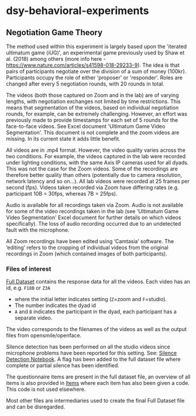 # dsy-behavioral-experiments

## Negotiation Game Theory

The method used within this experiment is largely based upon the 'iterated ultimatum game (iUG)', an experimental game previously used by Shaw et al. (2018) among others 
(more info here - https://www.nature.com/articles/s41598-018-29233-9). The idea is that pairs of participants negotiate over the division of a sum of money (100kr). 
Participants occupy the role of either 'proposer' or 'responder'. Roles are changed after every 5 negotiation rounds, with 20 rounds in total.

The videos (both those captured on Zoom and in the lab) are of varying lengths, with negotiation exchanges not limited by time restrictions. This means that segmentation 
of the videos, based on individual negotiation rounds, for example, can be extremely challenging. However, an effort was previously made to provide timestamps for each set 
of 5 rounds for the face-to-face videos. See Excel document 'Ultimatum Game Video Segmentation'. 
This document is not complete and the zoom videos are missing. In its current state it adds little benefit. 

All videos are in .mp4 format. However, the video quality varies across the two conditions. For example, the videos captured in the lab were recorded under lighting conditions, 
with the same Axis IP cameras used for all dyads. This was not the case for the Zoom videos. Some of the recordings are therefore better quality than others (potentially due to 
camera resolution, network latency and so on...). All lab videos were recorded at 25 frames per second (fps). Videos taken recorded via Zoom have differing rates (e.g. participant 
10B = 30fps, whereas 7B = 25fps).

Audio is available for all recordings taken via Zoom. Audio is not available for some of the video recordings taken in the lab (see 'Ultimatum Game Video Segmentation' 
Excel document for further details on which videos specifically). The loss of audio recording occurred due to an undetected fault with the microphone.

All Zoom recordings have been edited using ‘Camtasia’ software.  The ‘editing’ refers to the cropping of individual videos from the original recordings 
in Zoom (which contained images of both participants).  

### Files of interest

[Full Dataset](data/out/full_dataset.csv) contains the response data for all the videos. Each video has an id, 
e.g. `F18B` or `Z3A` 
- where the initial letter indicates setting (`Z`=zoom and `F`=studio).
- The number indicates the dyad id
- `A` and `B` indicates the participant in the dyad, each participant has a separate video. 

The video corresponds to the filenames of the videos as well as the output files from opensmile/openface. 

Silence detection has been performed on all the studio videos since microphone problems have been reported for this setting. 
See: [Silence Detection Notebook](silence_detection_notebook.ipynb). A flag has been added to the full dataset file where complete or partial silence has been identified.

The questionnaire items are present in the full dataset file, an overview of all items is also provided in [Items](data/out/items.csv)
where each item has also been given a code. This code is not used elsewhere.

Most other files are intermediaries used to create the final Full Dataset file and can be disregarded. 

